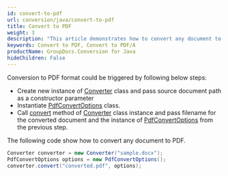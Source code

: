 ```yaml
---
id: convert-to-pdf
url: conversion/java/convert-to-pdf
title: Convert to PDF
weight: 3
description: "This article demonstrates how to convert any document to PDF format with couple Java code lines and GroupDocs.Conversion for Java."
keywords: Convert to PDF, Convert to PDF/A
productName: GroupDocs.Conversion for Java
hideChildren: False
---
```

Conversion to PDF format could be triggered by following below steps:

*   Create new instance of [Converter](https://apireference.groupdocs.com/java/conversion/com.groupdocs.conversion/Converter) class and pass source document path as a constructor parameter
*   Instantiate [PdfConvertOptions](https://apireference.groupdocs.com/java/conversion/com.groupdocs.conversion.options.convert/PdfConvertOptions) class.
*   Call [convert](https://apireference.groupdocs.com/java/conversion/com.groupdocs.conversion/Converter#convert(java.lang.String,%20com.groupdocs.conversion.options.convert.ConvertOptions)) method of [Converter](https://apireference.groupdocs.com/java/conversion/com.groupdocs.conversion/Converter) class instance and pass filename for the converted document and the instance of [PdfConvertOptions](https://apireference.groupdocs.com/java/conversion/com.groupdocs.conversion.options.convert/PdfConvertOptions) from the previous step.

The following code show how to convert any document to PDF. 

```java
Converter converter = new Converter("sample.docx");
PdfConvertOptions options = new PdfConvertOptions();
converter.convert("converted.pdf", options);
```

